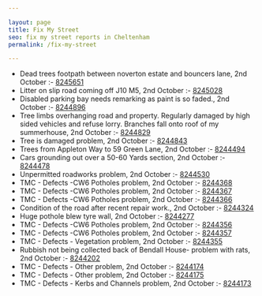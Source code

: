 ```yaml
---

layout: page
title: Fix My Street
seo: fix my street reports in Cheltenham
permalink: /fix-my-street

---
```


<!-- fix_marker starts -->

- Dead trees footpath between noverton estate and bouncers lane, 2nd October :- [8245651](https://www.fixmystreet.com/report/8245651)
- Litter on slip road coming off J10 M5, 2nd October :- [8245028](https://www.fixmystreet.com/report/8245028)
- Disabled parking bay needs remarking as paint is so faded., 2nd October :- [8244896](https://www.fixmystreet.com/report/8244896)
- Tree limbs overhanging road and property. Regularly damaged by high sided vehicles and refuse lorry. Branches fall onto roof of my summerhouse, 2nd October :- [8244829](https://www.fixmystreet.com/report/8244829)
- Tree is damaged problem, 2nd October :- [8244843](https://www.fixmystreet.com/report/8244843)
- Trees from Appleton Way to 59 Green Lane, 2nd October :- [8244494](https://www.fixmystreet.com/report/8244494)
- Cars grounding out over a 50-60 Yards section, 2nd October :- [8244478](https://www.fixmystreet.com/report/8244478)
- Unpermitted roadworks problem, 2nd October :- [8244530](https://www.fixmystreet.com/report/8244530)
- TMC - Defects -CW6 Potholes  problem, 2nd October :- [8244368](https://www.fixmystreet.com/report/8244368)
- TMC - Defects -CW6 Potholes  problem, 2nd October :- [8244367](https://www.fixmystreet.com/report/8244367)
- TMC - Defects -CW6 Potholes  problem, 2nd October :- [8244366](https://www.fixmystreet.com/report/8244366)
- Condition of the road after recent repair work., 2nd October :- [8244324](https://www.fixmystreet.com/report/8244324)
- Huge pothole blew tyre wall, 2nd October :- [8244277](https://www.fixmystreet.com/report/8244277)
- TMC - Defects -CW6 Potholes  problem, 2nd October :- [8244356](https://www.fixmystreet.com/report/8244356)
- TMC - Defects -CW6 Potholes  problem, 2nd October :- [8244357](https://www.fixmystreet.com/report/8244357)
- TMC - Defects - Vegetation problem, 2nd October :- [8244355](https://www.fixmystreet.com/report/8244355)
- Rubbish not being collected back of Bendall House- problem with rats, 2nd October :- [8244202](https://www.fixmystreet.com/report/8244202)
- TMC - Defects - Other problem, 2nd October :- [8244174](https://www.fixmystreet.com/report/8244174)
- TMC - Defects - Other problem, 2nd October :- [8244175](https://www.fixmystreet.com/report/8244175)
- TMC - Defects - Kerbs and Channels problem, 2nd October :- [8244173](https://www.fixmystreet.com/report/8244173)

<!-- fix_marker ends -->